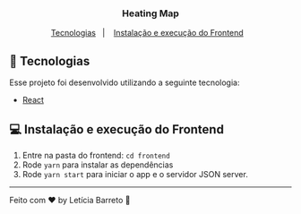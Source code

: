 <h3 align="center">
  Heating Map
</h3>

<p align="center">
  <a href="#rocket-tecnologias">Tecnologias</a>&nbsp;&nbsp;&nbsp;|&nbsp;&nbsp;&nbsp;
  <a href="#-instalação-e-execução-do-frontend">Instalação e execução do Frontend</a>&nbsp;&nbsp;&nbsp;
</p>

## :rocket: Tecnologias

Esse projeto foi desenvolvido utilizando a seguinte tecnologia:

<ul>
  <li>
    <a href="https://reactjs.org/">React</a>
  </li>
</ul>

## 💻 Instalação e execução do Frontend

1. Entre na pasta do frontend: `cd frontend`
2. Rode `yarn` para instalar as dependências
3. Rode `yarn start` para iniciar o app e o servidor JSON server.

---

Feito com ♥ by Letícia Barreto :wave:
